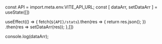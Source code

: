   const API = import.meta.env.VITE_API_URL;
  const [ dataArr, setDataArr ] = useState([])
  
  useEffect(() => {
    fetch(`${API}/stats`).then(res => {
      return res.json();
    })
    .then(res => setDataArr(res));
  },[])

  console.log(dataArr);